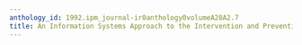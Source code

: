 ```yaml
---
anthology_id: 1992.ipm_journal-ir0anthology0volumeA28A2.7
title: An Information Systems Approach to the Intervention and Prevention of Aids
---
```

